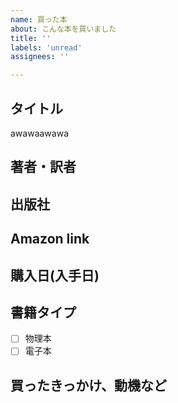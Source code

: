 ```yaml
---
name: 買った本
about: こんな本を買いました
title: ''
labels: 'unread'
assignees: ''

---
```

## タイトル
awawaawawa

## 著者・訳者

## 出版社

## Amazon link

## 購入日(入手日)

## 書籍タイプ
- [ ] 物理本
- [ ] 電子本

## 買ったきっかけ、動機など


